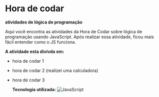 # Hora de codar 
**atividades de lógica de programação**

Aqui você encontra as atividades da Hora de Codar sobre lógica de programação usando JavaScript. Após realizar essa atividade, ficou mais fácil entender como o JS funciona.

**A atividade esta divivda em:**
- hora de codar 1
- hora de codar 2 (realizei uma calculadora)
- hora de codar 3

  **Tecnologia utilizada:**
  <img  src="https://img.shields.io/badge/JavaScript-F7DF1E?style=for-the-badge&logo=javascript&logoColor=black" alt="JavaScript" title="JavaScript">
